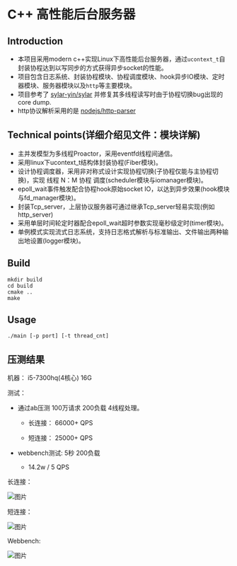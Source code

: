 # C++ 高性能后台服务器

## Introduction
- 本项目采用modern c++实现Linux下高性能后台服务器，通过`ucontext_t`自封装协程达到以写同步的方式获得异步socket的性能。
- 项目包含日志系统、封装协程模块、协程调度模块、hook异步IO模块、定时器模块、服务器模块以及`http`等主要模块。
- 项目参考了 [sylar-yin/sylar](https://github.com/sylar-yin/sylar) 并修复其多线程读写时由于协程切换bug出现的core dump.
- http协议解析采用的是 [nodejs/http-parser](https://github.com/nodejs/http-parser)

## Technical points(详细介绍见文件：模块详解)
- 主并发模型为多线程Proactor，采用eventfd线程间通信。
- 采用linux下ucontext_t结构体封装协程(Fiber模块)。
- 设计协程调度器，采用非对称式设计实现协程切换(子协程仅能与主协程切换)，实现 线程 N：M 协程 调度(scheduler模块与iomanager模块)。
- epoll_wait事件触发配合协程hook原始socket IO，以达到异步效果(hook模块与fd_manager模块)。
- 封装Tcp_server，上层协议服务器可通过继承Tcp_server轻易实现(例如http_server)
- 采用单层时间轮定时器配合epoll_wait超时参数实现毫秒级定时(timer模块)。
- 单例模式实现流式日志系统，支持日志格式解析与标准输出、文件输出两种输出地设置(logger模块)。

## Build
```
mkdir build
cd build
cmake ..
make
```

## Usage
```
./main [-p port] [-t thread_cnt]
```

## 压测结果
机器： i5-7300hq(4核心) 16G

测试： 
- 通过ab压测 100万请求 200负载 4线程处理。

  - 长连接： 66000+ QPS

  - 短连接： 25000+ QPS

- webbench测试: 5秒 200负载

  - 14.2w / 5 QPS

长连接：

![图片](https://github.com/vampDra/multi-thread-Server/blob/main/%E5%8E%8B%E6%B5%8B%E7%BB%93%E6%9E%9C/long_connection.jpg)

短连接：

![图片](https://github.com/vampDra/multi-thread-Server/blob/main/%E5%8E%8B%E6%B5%8B%E7%BB%93%E6%9E%9C/short_connection.jpg)

Webbench:

![图片](https://github.com/vampDra/multi-thread-Server/blob/main/%E5%8E%8B%E6%B5%8B%E7%BB%93%E6%9E%9C/webbench.jpg)
